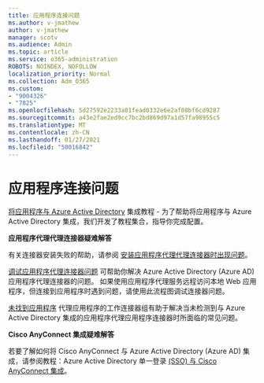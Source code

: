 ```yaml
---
title: 应用程序连接问题
ms.author: v-jmathew
author: v-jmathew
manager: scotv
ms.audience: Admin
ms.topic: article
ms.service: o365-administration
ROBOTS: NOINDEX, NOFOLLOW
localization_priority: Normal
ms.collection: Adm_O365
ms.custom:
- "9004326"
- "7825"
ms.openlocfilehash: 5d27592e2233a01fead0332e6e2af08bf6cd9287
ms.sourcegitcommit: a43e2fae2ed9cc7bc2bd869d97a1d57fa98955c5
ms.translationtype: MT
ms.contentlocale: zh-CN
ms.lasthandoff: 01/27/2021
ms.locfileid: "50016842"
---
```

# <a name="application-connection-issues"></a>应用程序连接问题

[将应用程序与 Azure Active Directory](https://docs.microsoft.com/azure/active-directory/saas-apps/tutorial-list) 集成教程 - 为了帮助将应用程序与 Azure Active Directory 集成，我们开发了教程集合，指导你完成配置。

**应用程序代理代理连接器疑难解答**

有关连接器安装失败的帮助，请参阅 [安装应用程序代理代理连接器时出现问题](https://docs.microsoft.com/azure/active-directory/manage-apps/application-proxy-connector-installation-problem)。

[调试应用程序代理连接器问题](https://docs.microsoft.com/azure/active-directory/manage-apps/application-proxy-debug-connectors) 可帮助你解决 Azure Active Directory (Azure AD) 应用程序代理连接器的问题。 如果使用应用程序代理服务远程访问本地 Web 应用程序，但连接到应用程序时遇到问题，请使用此流程图调试连接器问题。

[未找到应用程序](https://docs.microsoft.com/azure/active-directory/manage-apps/application-proxy-connectivity-no-working-connector) 代理应用程序的工作连接器组有助于解决当未检测到与 Azure Active Directory 集成的应用程序代理应用程序连接器时所面临的常见问题。

**Cisco AnyConnect 集成疑难解答**

若要了解如何将 Cisco AnyConnect 与 Azure Active Directory (Azure AD) 集成，请参阅教程：Azure Active Directory 单一登录 [ (SSO) 与 Cisco AnyConnect 集成](https://docs.microsoft.com/azure/active-directory/saas-apps/cisco-anyconnect)。
